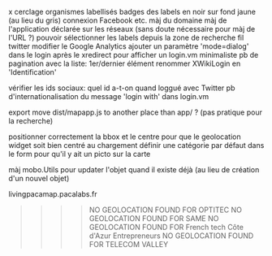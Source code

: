 

x cerclage organismes labellisés
badges des labels en noir sur fond jaune (au lieu du gris)
connexion Facebook etc. màj du domaine
màj de l'application déclarée sur les réseaux (sans doute nécessaire pour màj de l'URL ?)
pouvoir sélectionner les labels depuis la zone de recherche
fil twitter
modifier le Google Analytics
ajouter un paramètre 'mode=dialog' dans le login après le xredirect pour afficher un login.vm minimaliste
pb de pagination avec la liste: 1er/dernier élément
renommer XWikiLogin en 'Identification'

vérifier les ids sociaux: quel id a-t-on quand loggué avec Twitter
pb d'internationalisation du message 'login with' dans login.vm


export
move dist/mapapp.js to another place than app/ ? (pas pratique pour la recherche)

positionner correctement la bbox et le centre pour que le geolocation widget soit bien centré au chargement
définir une catégorie par défaut dans le form pour qu'il y ait un picto sur la carte


màj mobo.Utils pour updater l'objet quand il existe déjà (au lieu de création d'un nouvel objet)


livingpacamap.pacalabs.fr

>>>> NO GEOLOCATION FOUND FOR OPTITEC
>>>> NO GEOLOCATION FOUND FOR SAME
>>>> NO GEOLOCATION FOUND FOR French tech Côte d'Azur Entrepreneurs
>>>> NO GEOLOCATION FOUND FOR TELECOM VALLEY
